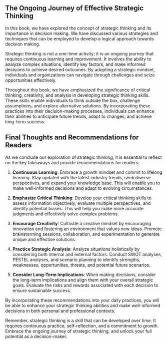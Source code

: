 
The Ongoing Journey of Effective Strategic Thinking
---------------------------------------------------

In this book, we have explored the concept of strategic thinking and its importance in decision making. We have discussed various strategies and techniques that can be employed to develop a logical approach towards decision making.

Strategic thinking is not a one-time activity; it is an ongoing journey that requires continuous learning and improvement. It involves the ability to analyze complex situations, identify key factors, and make informed decisions to achieve desired outcomes. By adopting a strategic mindset, individuals and organizations can navigate through challenges and seize opportunities effectively.

Throughout this book, we have emphasized the significance of critical thinking, creativity, and analysis in developing strategic thinking skills. These skills enable individuals to think outside the box, challenge assumptions, and explore alternative solutions. By incorporating these practices into their decision-making processes, individuals can enhance their abilities to anticipate future trends, adapt to changes, and achieve long-term success.

Final Thoughts and Recommendations for Readers
----------------------------------------------

As we conclude our exploration of strategic thinking, it is essential to reflect on the key takeaways and provide recommendations for readers:

1. **Continuous Learning**: Embrace a growth mindset and commit to lifelong learning. Stay updated with the latest industry trends, seek diverse perspectives, and expand your knowledge base. This will enable you to make well-informed decisions and adapt to evolving circumstances.

2. **Emphasize Critical Thinking**: Develop your critical thinking skills to assess information objectively, evaluate multiple perspectives, and identify potential biases. This will help you make more accurate judgments and effectively solve complex problems.

3. **Encourage Creativity**: Cultivate a creative mindset by encouraging innovation and fostering an environment that values new ideas. Promote brainstorming sessions, collaboration, and experimentation to generate unique and effective solutions.

4. **Practice Strategic Analysis**: Analyze situations holistically by considering both internal and external factors. Conduct SWOT analyses, PESTEL analyses, and scenario planning to identify strengths, weaknesses, opportunities, threats, and potential future scenarios.

5. **Consider Long-Term Implications**: When making decisions, consider the long-term implications and align them with your overall strategic goals. Evaluate the risks and rewards associated with each decision to ensure sustainable success.

By incorporating these recommendations into your daily practices, you will be able to enhance your strategic thinking abilities and make well-informed decisions in both personal and professional contexts.

Remember, strategic thinking is a skill that can be developed over time. It requires continuous practice, self-reflection, and a commitment to growth. Embrace the ongoing journey of strategic thinking, and unlock your full potential as a decision-maker.
